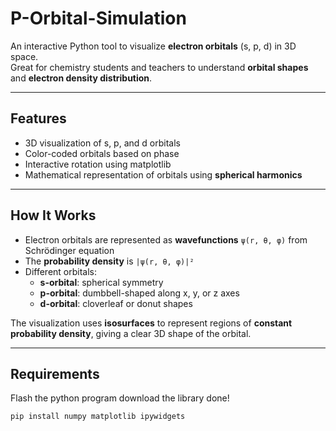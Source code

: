 # P-Orbital-Simulation

An interactive Python tool to visualize **electron orbitals** (s, p, d) in 3D space.  
Great for chemistry students and teachers to understand **orbital shapes** and **electron density distribution**.

---

##  Features
-  3D visualization of s, p, and d orbitals  
-  Color-coded orbitals based on phase  
-  Interactive rotation using matplotlib  
-  Mathematical representation of orbitals using **spherical harmonics**  

---

##  How It Works

- Electron orbitals are represented as **wavefunctions** `ψ(r, θ, φ)`  from Schrödinger equation
- The **probability density** is `|ψ(r, θ, φ)|²`  
- Different orbitals:
  - **s-orbital**: spherical symmetry  
  - **p-orbital**: dumbbell-shaped along x, y, or z axes  
  - **d-orbital**: cloverleaf or donut shapes  

The visualization uses **isosurfaces** to represent regions of **constant probability density**, giving a clear 3D shape of the orbital.

---

##  Requirements

Flash the python program download the library done!

```bash
pip install numpy matplotlib ipywidgets

